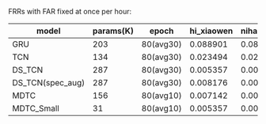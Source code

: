 FRRs with FAR fixed at once per hour:

| model                 | params(K) | epoch     | hi_xiaowen | nihao_wenwen |
|-----------------------|-----------|-----------|------------|--------------|
| GRU                   | 203       | 80(avg30) | 0.088901   | 0.083827     |
| TCN                   | 134       | 80(avg30) | 0.023494   | 0.029884     |
| DS_TCN                | 287       | 80(avg30) | 0.005357   | 0.006390     |
| DS_TCN(spec_aug)      | 287       | 80(avg30) | 0.008176   | 0.005075     |
| MDTC                  | 156       | 80(avg10) | 0.007142   | 0.005920     |
| MDTC_Small            | 31        | 80(avg10) | 0.005357   | 0.005920     |
